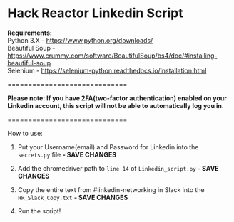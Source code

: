# Hack Reactor Linkedin Script #

<strong>Requirements: </strong>
<br>Python 3.X - https://www.python.org/downloads/
<br>Beautiful Soup - https://www.crummy.com/software/BeautifulSoup/bs4/doc/#installing-beautiful-soup
<br>Selenium - https://selenium-python.readthedocs.io/installation.html

<p>=============================</p>
<strong>Please note: If you have 2FA(two-factor authentication) enabled on your Linkedin account, this script will not be able to automatically log you in.</strong>
<p>=============================</p>

<p>How to use:</p>

1. Put your Username(email) and Password for Linkedin into the ```secrets.py``` file     <strong>- SAVE CHANGES</strong>

2. Add the chromedriver path to ```line 14``` of ```Linkedin_script.py```    <strong>- SAVE CHANGES</strong>

3. Copy the entire text from #linkedin-networking in Slack into the ```HR_Slack_Copy.txt```    <strong>- SAVE CHANGES</strong>

4. Run the script!
